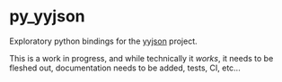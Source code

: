# py_yyjson

Exploratory python bindings for the [yyjson][] project.

This is a work in progress, and while technically it *works*, it needs to be
fleshed out, documentation needs to be added, tests, CI, etc...

[yyjson]: https://github.com/ibireme/yyjson
